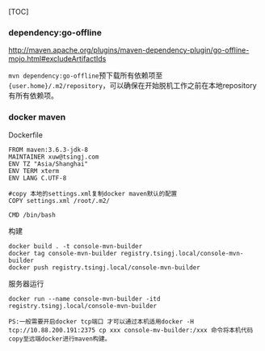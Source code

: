 [TOC]

### dependency:go-offline

http://maven.apache.org/plugins/maven-dependency-plugin/go-offline-mojo.html#excludeArtifactIds

`mvn dependency:go-offline`预下载所有依赖项至`{user.home}/.m2/repository`，可以确保在开始脱机工作之前在本地repository有所有依赖项。



### docker maven

Dockerfile

```
FROM maven:3.6.3-jdk-8
MAINTAINER xuw@tsingj.com
ENV TZ "Asia/Shanghai"
ENV TERM xterm
ENV LANG C.UTF-8

#copy 本地的settings.xml复制docker maven默认的配置
COPY settings.xml /root/.m2/

CMD /bin/bash
```

构建

```
docker build . -t console-mvn-builder
docker tag console-mvn-builder registry.tsingj.local/console-mvn-builder
docker push registry.tsingj.local/console-mvn-builder
```

服务器运行

```
docker run --name console-mvn-builder -itd registry.tsingj.local/console-mvn-builder

PS:一般需要开启docker tcp端口 才可以通过本机适用docker -H tcp://10.88.200.191:2375 cp xxx console-mv-builder:/xxx 命令将本机代码copy至远端docker进行maven构建。
```

